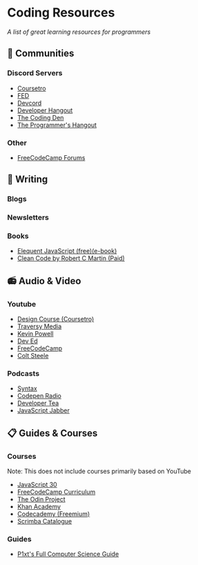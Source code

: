 # Coding Resources
*A list of great learning resources for programmers*

<!-- ![GitHub contributors](https://img.shields.io/github/contributors/b3u/coding-resources?style=flat-square)
![GitHub](https://img.shields.io/github/license/b3u/coding-resources?style=flat-square)
![GitHub last commit](https://img.shields.io/github/last-commit/b3u/coding-resources?style=flat-square)
[![Donate](https://img.shields.io/badge/Donate-Buy%20me%20a%20coffee-ff813f?logo=buy-me-a-coffee&style=flat-square)](https://www.buymeacoffee.com/b3u) -->

## :speech_balloon: Communities
### Discord Servers
  - [Coursetro](https://discord.gg/a27CKAF)
  - [FED](https://discord.gg/kx7pk6J)
  - [Devcord](https://discord.gg/devcord)
  - [Developer Hangout](https://discord.gg/developers)
  - [The Coding Den](https://discord.gg/code)
  - [The Programmer's Hangout](https://discord.gg/BQN6BYE)
### Other
  - [FreeCodeCamp Forums](https://freecodecamp.org/forum)
## :memo: Writing
### Blogs
### Newsletters
### Books
  - [Elequent JavaScript (free)(e-book)](https://eloquentjavascript.net/)
  - [Clean Code by Robert C Martin (Paid)](https://www.amazon.com/Clean-Code-Handbook-Software-Craftsmanship/dp/0132350882)
## :radio: Audio & Video
### Youtube
  - [Design Course (Coursetro)](https://www.youtube.com/channel/UCVyRiMvfUNMA1UPlDPzG5Ow)
  - [Traversy Media](https://www.youtube.com/channel/UC29ju8bIPH5as8OGnQzwJyA)
  - [Kevin Powell](https://www.youtube.com/channel/UCJZv4d5rbIKd4QHMPkcABCw)
  - [Dev Ed](https://www.youtube.com/channel/UClb90NQQcskPUGDIXsQEz5Q)
  - [FreeCodeCamp](https://www.youtube.com/channel/UC8butISFwT-Wl7EV0hUK0BQ)
  - [Colt Steele](https://www.youtube.com/channel/UCrqAGUPPMOdo0jfQ6grikZw)
### Podcasts
  - [Syntax](https://syntax.fm/)
  - [Codepen Radio](https://blog.codepen.io/radio/)
  - [Developer Tea](https://spec.fm/podcasts/developer-tea)
  - [JavaScript Jabber](https://devchat.tv/js-jabber/)
## :clipboard: Guides & Courses
### Courses
Note: This does not include courses primarily based on YouTube
  - [JavaScript 30](https://javascript30.com)
  - [FreeCodeCamp Curriculum](https://freecodecamp.org/learn)
  - [The Odin Project](https://www.theodinproject.com)
  - [Khan Academy](https://www.khanacademy.org/computing)
  - [Codecademy (Freemium)](https://www.codecademy.com)
  - [Scrimba Catalogue](https://scrimba.com/)
### Guides
  - [P1xt's Full Computer Science Guide](https://github.com/P1xt/p1xt-guides)
